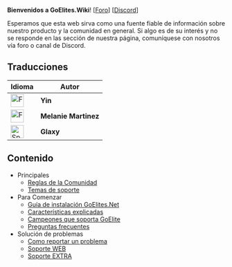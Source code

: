 **Bienvenidos a GoElites.Wiki**! [[Foro](https://goelites.net)] [[Discord](https://discord.gg/m7RctYk)]

Esperamos que esta web sirva como una fuente fiable de información sobre nuestro producto y la comunidad en general. Si algo es de su interés y no se responde en las sección de nuestra página, comuníquese con nosotros vía foro o canal de Discord.

## Traducciones

| Idioma | Autor |
|--|--|
| <a href="http://goeliteswiki.readthedocs.io/en/latest/"><img src="https://emojipedia-us.s3.amazonaws.com/thumbs/120/apple/118/flag-for-united-states_1f1fa-1f1f8.png" alt="French" style="width: 30px;"/></a> | **Yin** |
| <a href="http://goeliteswiki.readthedocs.io/fr/latest/"><img src="https://emojipedia-us.s3.amazonaws.com/thumbs/120/apple/118/flag-for-france_1f1eb-1f1f7.png" alt="French" style="width: 30px;"/></a> | **Melanie Martinez** |
| <a href="http://goeliteswiki.readthedocs.io/es/latest/"><img src="https://emojipedia-us.s3.amazonaws.com/thumbs/160/apple/21/flag-for-spain_1f1ea-1f1f8.png" alt="Spain" style="width: 30px;"/></a> | **Glaxy** |

## Contenido
- Principales
	- [Reglas de la Comunidad](CommunityPrinciples/CommunityGuidelines.md)
	- [Temas de soporte](CommunityPrinciples/SupportGuidelines.md)
- Para Comenzar
	- [Guía de instalación GoElites.Net](GettingStarted/Installation.md)
	- [Características explicadas](GettingStarted/Features.md)
	- [Campeones que soporta GoElite](GettingStarted/SupportedChampions.md)
	- [Preguntas frecuentes](GettingStarted/FrequentlyAskedQuestions.md)
- Solución de problemas
	- [Como reportar un problema](Troubleshooting/TroubleshootingReportGuide.md)
	- [Soporte WEB](Troubleshooting/WebsiteTroubleshooting.md)
	- [Soporte EXTRA](Troubleshooting/ApplicationTroubleshooting.md)
